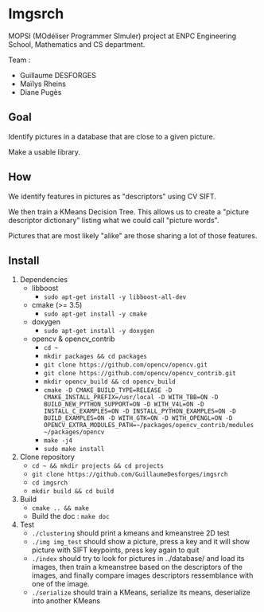 # Imgsrch

MOPSI (MOdéliser Programmer SImuler) project at ENPC Engineering School, Mathematics and CS department.

Team :
- Guillaume DESFORGES
- Maïlys Rheins
- Diane Pugès

## Goal

Identify pictures in a database that are close to a given picture.

Make a usable library.

## How

We identify features in pictures as "descriptors" using CV SIFT.

We then train a KMeans Decision Tree. This allows us to create a "picture descriptor dictionary"
listing what we could call "picture words".

Pictures that are most likely "alike" are those sharing a lot of those features.

## Install

1. Dependencies
    * libboost
        * `sudo apt-get install -y libboost-all-dev`
    * cmake (>= 3.5)
        * `sudo apt-get install -y cmake`
    * doxygen
        * `sudo apt-get install -y doxygen`
    * opencv & opencv_contrib
        * `cd ~`
        * `mkdir packages && cd packages`
        * `git clone https://github.com/opencv/opencv.git`
        * `git clone https://github.com/opencv/opencv_contrib.git`
        * `mkdir opencv_build && cd opencv_build`
        * `cmake -D CMAKE_BUILD_TYPE=RELEASE -D CMAKE_INSTALL_PREFIX=/usr/local -D WITH_TBB=ON -D BUILD_NEW_PYTHON_SUPPORT=ON -D WITH_V4L=ON -D INSTALL_C_EXAMPLES=ON -D INSTALL_PYTHON_EXAMPLES=ON -D BUILD_EXAMPLES=ON -D WITH_GTK=ON -D WITH_OPENGL=ON -D OPENCV_EXTRA_MODULES_PATH=~/packages/opencv_contrib/modules ~/packages/opencv`
        * `make -j4`
        * `sudo make install`
2. Clone repository
    * `cd ~ && mkdir projects && cd projects`
    * `git clone https://github.com/GuillaumeDesforges/imgsrch`
    * `cd imgsrch`
    * `mkdir build && cd build`
3. Build
    * `cmake .. && make`
    * Build the doc : `make doc`
4. Test
    * `./clustering` should print a kmeans and kmeanstree 2D test
    * `./img img_test` should show a picture, press a key and it will show picture with SIFT keypoints, press key again to quit
    * `./index` should try to look for pictures in ../database/ and load its images, then train a kmeanstree based on the descriptors of the images, and finally compare images descriptors ressemblance with one of the image.
    * `./serialize` should train a KMeans, serialize its means, deserialize into another KMeans
